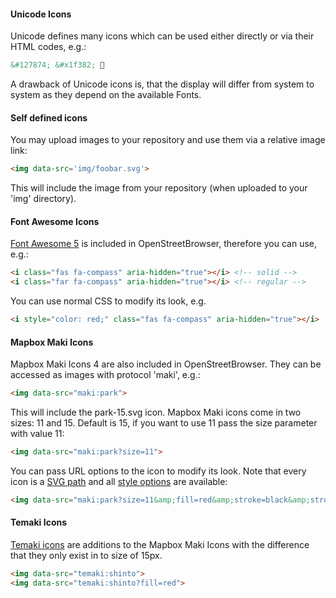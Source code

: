#### Unicode Icons
Unicode defines many icons which can be used either directly or via their HTML codes, e.g.:
```html
&#127874; &#x1f382; 🎂
```

A drawback of Unicode icons is, that the display will differ from system to system as they depend on the available Fonts.

#### Self defined icons
You may upload images to your repository and use them via a relative image link:
```html
<img data-src='img/foobar.svg'>
```

This will include the image from your repository (when uploaded to your 'img' directory).

#### Font Awesome Icons
[Font Awesome 5](https://fontawesome.com/) is included in OpenStreetBrowser, therefore you can use, e.g.:
```html
<i class="fas fa-compass" aria-hidden="true"></i> <!-- solid -->
<i class="far fa-compass" aria-hidden="true"></i> <!-- regular -->
```

You can use normal CSS to modify its look, e.g.
```html
<i style="color: red;" class="fas fa-compass" aria-hidden="true"></i>
```

#### Mapbox Maki Icons
Mapbox Maki Icons 4 are also included in OpenStreetBrowser. They can be accessed as images with protocol 'maki', e.g.:
```html
<img data-src="maki:park">
```

This will include the park-15.svg icon. Mapbox Maki icons come in two sizes: 11 and 15. Default is 15, if you want to use 11 pass the size parameter with value 11:
```html
<img data-src="maki:park?size=11">
```

You can pass URL options to the icon to modify its look. Note that every icon is a [SVG path](https://developer.mozilla.org/en-US/docs/Web/SVG/Tutorial/Paths) and all [style options](https://developer.mozilla.org/de/docs/Web/SVG/Tutorial/Fills_and_Strokes) are available:
```html
<img data-src="maki:park?size=11&amp;fill=red&amp;stroke=black&amp;stroke-width=0.5">
```

#### Temaki Icons
[Temaki icons](http://www.7thposition.com/temaki/docs/) are additions to the Mapbox Maki Icons with the difference that they only exist in to size of 15px.
```html
<img data-src="temaki:shinto">
<img data-src="temaki:shinto?fill=red">
```
